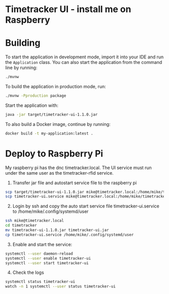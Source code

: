 Timetracker UI - install me on Raspberry
========================================

# Building

To start the application in development mode, import it into your IDE and run the `Application` class.
You can also start the application from the command line by running:

```bash
./mvnw
```

To build the application in production mode, run:

```bash
./mvnw -Pproduction package
```

Start the application with:

```bash
java -jar target/timetracker-ui-1.1.0.jar
```

To also build a Docker image, continue by running:

```bash
docker build -t my-application:latest .
```

# Deploy to Raspberry Pi

My raspberry pi has the dnc timetracker.local. The UI service must run under the same user as the timetracker-rfid
service.

1. Transfer jar file and autostart service file to the raspberry pi

```bash
scp target/timetracker-ui-1.1.0.jar mike@timetracker.local:/home/mike/timetracker
scp timetracker-ui.service mike@timetracker.local:/home/mike/timetracker
```

2. Login by ssh and copy the auto start service file timetracker-ui.service to /home/mike/.config/systemd/user

```bash
ssh mike@timetracker.local
cd timetracker
mv timetracker-ui-1.1.0.jar timetracker-ui.jar
cp timetracker-ui.service /home/mike/.config/systemd/user
```

3. Enable and start the service:

```bash
systemctl --user daemon-reload
systemctl --user enable timetracker-ui
systemctl --user start timetracker-ui
```

4. Check the logs

```bash
systemctl status timetracker-ui
watch -n 1 systemctl --user status timetracker-ui
```